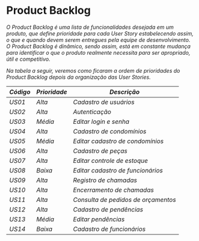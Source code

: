 # Product Backlog

_O Product Backlog é uma lista de funcionalidades desejada em um produto, que define prioridade para cada User Story estabelecendo assim, o que e quando devem serem entregues pela equipe de desenvolvimento. O Product Backlog é dinâmico, sendo assim, está em constante mudança para identificar o que o produto realmente necessita para ser apropriado, útil e competitivo._

_Na tabela a seguir, veremos como ficaram a ordem de prioridades do Product Backlog depois da organização das User Stories._

| _Código_ | _Prioridade_ | _Descrição_ |
|--------|------------|-----------|
|  _US01_  |    _Alta_    | _Cadastro de usuários_ |
|  _US02_  |    _Alta_    | _Autenticação_ |
|  _US03_  |   _Média_    | _Editar login e senha_ |
|  _US04_  |    _Alta_    | _Cadastro de condomínios_ |
|  _US05_  |   _Média_    | _Editar cadastro de condomínios_ |
|  _US06_  |    _Alta_    | _Cadastro de peças_ |
|  _US07_  |    _Alta_    | _Editar controle de estoque_ |
|  _US08_  |   _Baixa_    | _Editar cadastro de funcionários_ |
|  _US09_  |    _Alta_    | _Registro de chamadas_ |
|  _US10_  |    _Alta_    | _Encerramento de chamadas_ |
|  _US11_  |    _Alta_    | _Consulta de pedidos de orçamentos_ |
|  _US12_  |    _Alta_    | _Cadastro de pendências_ |
|  _US13_  |   _Média_    | _Editar pendências_ |
|  _US14_  |   _Baixa_    | _Cadastro de funcionários_ |
